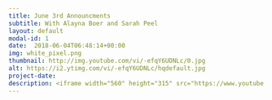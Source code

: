 ```yaml
---
title: June 3rd Announcments
subtitle: With Alayna Boer and Sarah Peel
layout: default
modal-id: 1 
date:  2018-06-04T06:48:14+00:00
img: white_pixel.png
thumbnail: http://img.youtube.com/vi/-efqY6UDNLc/0.jpg
alt: https://i2.ytimg.com/vi/-efqY6UDNLc/hqdefault.jpg
project-date: 
description: <iframe width="560" height="315" src="https://www.youtube.com/embed/-efqY6UDNLc" frameborder="0" allowfullscreen></iframe> 
---
```

